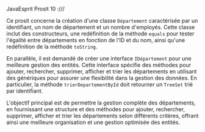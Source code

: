  JavaEsprit
Prosit 10 :///

Ce prosit concerne la création d'une classe `Département` caractérisée par un identifiant, un nom de département et un nombre d'employés. Cette classe inclut des constructeurs, une redéfinition de la méthode `equals` pour tester l'égalité entre départements en fonction de l'ID et du nom, ainsi qu'une redéfinition de la méthode `toString`.

En parallèle, il est demandé de créer une interface `IDépartement` pour une meilleure gestion des entités. Cette interface spécifie des méthodes pour ajouter, rechercher, supprimer, afficher et trier les départements en utilisant des génériques pour assurer une flexibilité dans la gestion des données. En particulier, la méthode `trierDepartementById` doit retourner un `TreeSet` trié par identifiant.

L'objectif principal est de permettre la gestion complète des départements, en fournissant une structure et des méthodes pour ajouter, rechercher, supprimer, afficher et trier les départements selon différents critères, offrant ainsi une meilleure organisation et une gestion optimisée des entités.
